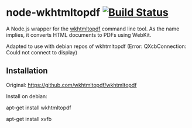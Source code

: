 node-wkhtmltopdf [![Build Status](https://travis-ci.org/devongovett/node-wkhtmltopdf.svg)](https://travis-ci.org/devongovett/node-wkhtmltopdf)
================

A Node.js wrapper for the [wkhtmltopdf](http://wkhtmltopdf.org/) command line tool.  As the name implies, 
it converts HTML documents to PDFs using WebKit.

Adapted to use with debian repos of wkhtmltopdf (Error: QXcbConnection: Could not connect to display)

## Installation

Original: https://github.com/wkhtmltopdf/wkhtmltopdf

Install on debian:

apt-get install wkhtmltopdf

apt-get install xvfb
